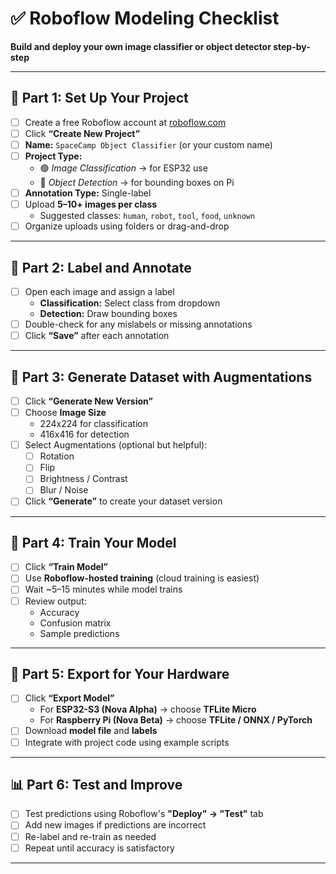 
# ✅ Roboflow Modeling Checklist  
**Build and deploy your own image classifier or object detector step-by-step**

---

## 🧩 Part 1: Set Up Your Project
- [ ] Create a free Roboflow account at [roboflow.com](https://roboflow.com)  
- [ ] Click **“Create New Project”**  
- [ ] **Name:** `SpaceCamp Object Classifier` (or your custom name)  
- [ ] **Project Type:**  
  - 🟢 *Image Classification* → for ESP32 use  
  - 🔲 *Object Detection* → for bounding boxes on Pi  
- [ ] **Annotation Type:** Single-label  
- [ ] Upload **5–10+ images per class**  
  - Suggested classes: `human`, `robot`, `tool`, `food`, `unknown`  
- [ ] Organize uploads using folders or drag-and-drop

---

## 🎯 Part 2: Label and Annotate
- [ ] Open each image and assign a label  
  - **Classification:** Select class from dropdown  
  - **Detection:** Draw bounding boxes  
- [ ] Double-check for any mislabels or missing annotations  
- [ ] Click **“Save”** after each annotation  

---

## 🧪 Part 3: Generate Dataset with Augmentations
- [ ] Click **“Generate New Version”**  
- [ ] Choose **Image Size**  
  - 224x224 for classification  
  - 416x416 for detection  
- [ ] Select Augmentations (optional but helpful):  
  - [ ] Rotation  
  - [ ] Flip  
  - [ ] Brightness / Contrast  
  - [ ] Blur / Noise  
- [ ] Click **“Generate”** to create your dataset version

---

## 🤖 Part 4: Train Your Model
- [ ] Click **“Train Model”**  
- [ ] Use **Roboflow-hosted training** (cloud training is easiest)  
- [ ] Wait ~5–15 minutes while model trains  
- [ ] Review output:  
  - Accuracy  
  - Confusion matrix  
  - Sample predictions  

---

## 🚀 Part 5: Export for Your Hardware
- [ ] Click **“Export Model”**  
  - For **ESP32-S3 (Nova Alpha)** → choose **TFLite Micro**  
  - For **Raspberry Pi (Nova Beta)** → choose **TFLite / ONNX / PyTorch**  
- [ ] Download **model file** and **labels**  
- [ ] Integrate with project code using example scripts

---

## 📊 Part 6: Test and Improve
- [ ] Test predictions using Roboflow's **"Deploy" → "Test"** tab  
- [ ] Add new images if predictions are incorrect  
- [ ] Re-label and re-train as needed  
- [ ] Repeat until accuracy is satisfactory

---

